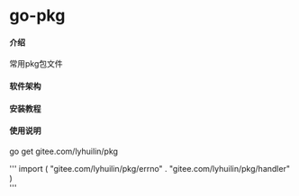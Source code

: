 # go-pkg

#### 介绍
常用pkg包文件

#### 软件架构



#### 安装教程



#### 使用说明
go get gitee.com/lyhuilin/pkg

'''
import (
	"gitee.com/lyhuilin/pkg/errno"
	. "gitee.com/lyhuilin/pkg/handler"
	)	
'''
